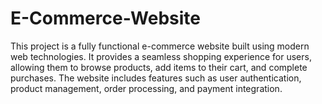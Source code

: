 # E-Commerce-Website
This project is a fully functional e-commerce website built using modern web technologies. It provides a seamless shopping experience for users, allowing them to browse products, add items to their cart, and complete purchases. The website includes features such as user authentication, product management, order processing, and payment integration.
